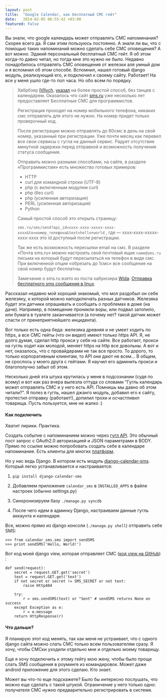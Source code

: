 ```yaml
---
layout: post
title:  "Google Calendar, как бесплатный СМС гейт"
date:   2014-02-05 06:55:42 +03:00
featured: False
---
```

Вы знали, что google календарь может отправлять СМС напоминания? Скорее всего да. Я сам этим пользуюсь постоянно. А знали ли вы, что с помощью таких напоминаний можно сделать себе СМС оповещения? А вот можно. Эдакий персональный бесплатный СМС гейт. Я об этом когда-то давно читал, но тогда мне это нужно не было. Недавно понадобилось отправлять СМС оповещения от железки аля умный дом и я вспомнил об этом способе. Вспомнил, нашел готовый django модуль, реализующий его, и подключил к своему сайту. Работает! На все у меня ушло где-то пол часа. Но обо всем по порядку.

> Хабрбзер [IVIlych](http://habrahabr.ru/users/ivilych/), [указал](http://habrahabr.ru/post/211667/#comment_7282675) на более простой способ, без танцев с календарем.
> Оказалось что сайт [sms.ru](http://sms.ru) уже несколько лет предоставляет Бесплатные СМС для программистов.
> 
> Регистрация проходит на номер мобильного телефона, никаких смс отправлять для этого не нужно. На номер придет только проверочный код.
> 
> После регистрации можно отправлять до 60смс в день на свой номер, указанный при регистрации. Уже почти месяц как перевел все свои сервисы с гугла на данный сервис. Радует отсутствие минутной задержки перед отправкой и возможность получения статуса сообщения.
> 
> Отправить можно разными способами, на сайте, в разделе «Программистам» есть множество готовых примеров:
> 
> * HTTP
> * curl для командной строки (UTF-8)
> * php (с включенным модулем curl)
> * php (без curl)
> * php (усиленная авторизация)
> * PERL (усиленная авторизация)
> * Python
> 
> 
> 
> Самый простой способ это открыть страницу:
> 
> `sms.ru/sms/send?api_id=xxxx-xxxx-xxxxx-xxxx-xxxx&to=номер_телефона&text=hello+world`
> , где — xxxx-xxxx-xxxxx-xxxx-xxxx это id доступный после регистрации.
> 
> Так же есть возможность пересылки email на смс. В разделе «Почта sms.ru» можно настроить свой почтовый ящик `name@sms.ru` письма на который будут пересылаться на телефон в виде смс. При включенной опции «обрезать до 1смс» все сообщения на свой номер будут бесплатны.
> 
> Замечание о sms.ru взято из поста хабрюзера [Wida](http://habrahabr.ru/users/wida/): [Отправка бесплатного sms сообщения в linux](http://habrahabr.ru/post/147583/).



Рассказал недавно мой хороший знакомый, что мол раздобыл он себе железяку, к которой можно наподключать разных датчиков. Железяка будет эти датчики опрашивать и сообщать о проблемах в доме (на даче). Например, в помещение проникли воры, или подвал затопило, или бумага в туалете заканчивается (а почему нет? такой датчик может спасти от пренеприятнейшего инцидента). 

Вот только есть одна беда: железяка древняя и не умеет ходить по https, а все СМС гейты (что он видел) имеют только https API. Я, не долго думая, сделал http прокси у себя на сайте. Все работает, прокси на гугль ходит как молодой, меняет https на http все довольны. А вот и нет, оказалось, что с провайдерами не так все просто. То дорого, то только корпоративным клиентам, то API они дают не всем... В общем, не срослось у моего друга с гейтами. Я научил его админить прокси и благополучно забыл об этом.

Несколько дней эта штука крутилась у меня в подсознании (судя по всему) и вот как раз вчера вылезла оттуда со словами "Гугль календарь может отправлять СМС и у него есть API. Помнишь мы давно об этом читали?". Я полез в гугль, нашел джанго модуль, добавил его к сайту, протестил отправку (работает!), допилил трохи и осчастливил товарища. Пусть пользуется, мне не жалко :)

#### Как подключить

Хватит лирики. Практика.

Создать событие с напоминанием можно через [гугл API](https://developers.google.com/google-apps/calendar/v3/reference/events/insert). Это обычный пост запрос с OAuth2.0 авторизацией и JSON параметрами в BODY. Прямо по ссылке можно попробовать создать себе в календаре напоминание. Есть клиенты для многих [платформ](https://developers.google.com/google-apps/calendar/downloads).

Но у нас ведь Django. В котором есть модуль [django-calendar-sms](https://github.com/gotlium/django-calendar-sms#whats-that). Который легко устанавливается и настраивается:

1. `pip install django-calendar-sms`

1. Добавляем приложение `calendar_sms` в `INSTALLED_APPS` в файле настроек (обычно settings.py) 

1. Синхронизируем базу `./manage.py syncdb`

1. После чего идем в админку Django, настраиваем данные гугль аккаунта и календаря.

Все, можно прямо из django консоли (`./manage.py shell`) отправить себе SMS:

    >>> from calendar_sms.sms import sendSMS
	>>> print sendSMS('Hello, World!')

Вот код моей django view, которая отправляет СМС ([код view на GitHub](https://github.com/akava/akava_site/blob/4997f103ed19ad33ac1b4f88aa9baf31816296c3/sms/views.py )) :

    def send(request):
	    secret = request.GET.get('secret')
	    text = request.GET.get('text')
	    if not secret or secret != SMS_SECRET or not text:
	    	raise Http404
	    
	    try:
		    r = sms.sendSMS(text) or "Sent" # sendSMS returns None on success
	    except Exception as e:
		    r = e.message
	    return HttpResponse(r)

#### Что дальше?

Я планирую этот код менять, так как меня не устраивает, что с одного django сайта можно слать СМС только всем пользователям сразу. Я хочу, чтобы СМСки уходили отдельно мне и отдельно моему товарищу. 

Еще я хочу подключить к этому гейту мою жену, чтобы было проще слать SMS сообщения в роуминге из командировок. Может даже android приложение для этого сделаю. Кто знает.

Может вы что-то еще подскажете? Было бы интересно послушать, что можно еще сделать с такой штукой. Ограничение у него только одно: получателя СМС нужно предварительно регистрировать в системе. 
